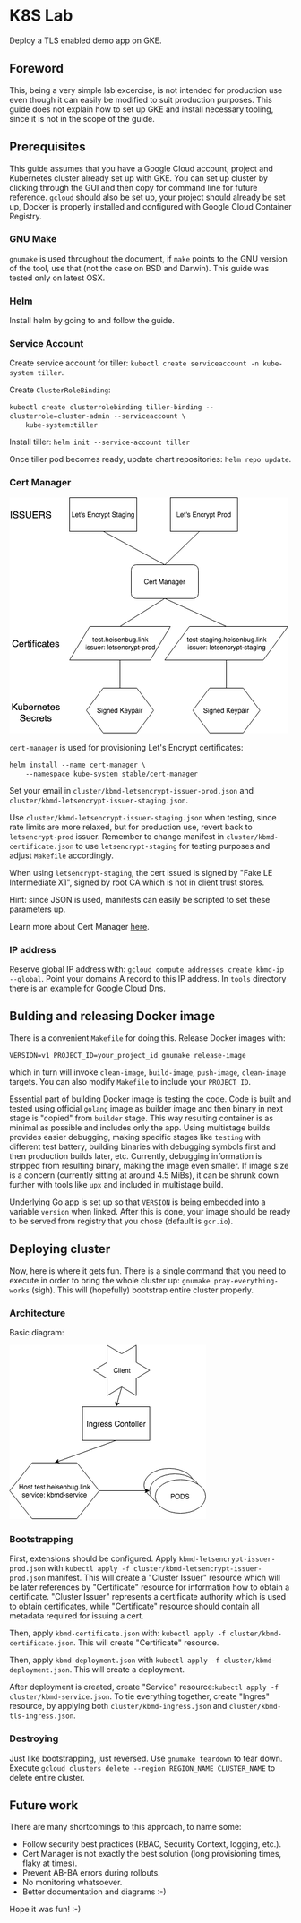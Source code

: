 # K8S Lab

Deploy a TLS enabled demo app on GKE.

## Foreword

This, being a very simple lab excercise, is not intended for production use even though it can
easily be modified to suit production purposes. This guide does not explain how to set up GKE and
install necessary tooling, since it is not in the scope of the guide.

## Prerequisites

This guide assumes that you have a Google Cloud account, project and Kubernetes cluster already set
up with GKE. You can set up cluster by clicking through the GUI and then copy for command line for
future reference. `gcloud` should also be set up, your project should already be set up, Docker is
properly installed and configured with Google Cloud Container Registry.

### GNU Make

`gnumake` is used throughout the document, if `make` points to the GNU version of the tool, use that
(not the case on BSD and Darwin). This guide was tested only on latest OSX.

### Helm

Install helm by going to [](https://github.com/kubernetes/helm) and follow the guide.

### Service Account

Create service account for tiller: `kubectl create serviceaccount -n kube-system tiller`.

Create `ClusterRoleBinding`:

```
kubectl create clusterrolebinding tiller-binding --clusterrole=cluster-admin --serviceaccount \
    kube-system:tiller
```

Install tiller:
`helm init --service-account tiller`

Once tiller pod becomes ready, update chart repositories: `helm repo update`.

### Cert Manager

![Masterful diagram isn't it](https://github.com/glitt/k8s-lab/raw/master/cert-manager.png)

`cert-manager` is used for provisioning Let's Encrypt certificates:

```
helm install --name cert-manager \
    --namespace kube-system stable/cert-manager
```

Set your email in `cluster/kbmd-letsencrypt-issuer-prod.json` and
`cluster/kbmd-letsencrypt-issuer-staging.json`.

Use `cluster/kbmd-letsencrypt-issuer-staging.json` when testing, since rate limits are more relaxed,
but for production use, revert back to `letsencrypt-prod` issuer. Remember to change manifest in
`cluster/kbmd-certificate.json` to use `letsencrypt-staging` for testing purposes and adjust
`Makefile` accordingly.

When using `letsencrypt-staging`, the cert issued is signed by "Fake LE Intermediate X1", signed by
root CA which is not in client trust stores.

Hint: since JSON is used, manifests can easily be scripted to set these parameters up.

Learn more about Cert Manager [here](https://github.com/jetstack/cert-manager/).

### IP address

Reserve global IP address with: `gcloud compute addresses create kbmd-ip --global`. Point your
domains A record to this IP address. In `tools` directory there is an example for Google Cloud Dns.

## Bulding and releasing Docker image

There is a convenient `Makefile` for doing this. Release Docker images with:

```
VERSION=v1 PROJECT_ID=your_project_id gnumake release-image
```

which in turn will invoke `clean-image`, `build-image`, `push-image`, `clean-image` targets. You can
also modify `Makefile` to include your `PROJECT_ID`.

Essential part of building Docker image is testing the code. Code is built and tested using official
`golang` image as builder image and then binary in next stage is "copied" from `builder` stage. This
way resulting container is as minimal as possible and includes only the app. Using multistage builds
provides easier debugging, making specific stages like `testing` with different test battery,
building binaries with debugging symbols first and then production builds later, etc. Currently,
debugging information is stripped from resulting binary, making the image even smaller. If image
size is a concern (currently sitting at around 4.5 MiBs), it can be shrunk down further with tools
like `upx` and included in multistage build.

Underlying Go app is set up so that `VERSION` is being embedded into a variable `version` when
linked. After this is done, your image should be ready to be served from registry that you chose
(default is `gcr.io`).

## Deploying cluster

Now, here is where it gets fun. There is a single command that you need to execute in order to bring
the whole cluster up: `gnumake pray-everything-works` (sigh). This will (hopefully) bootstrap entire
cluster properly.

### Architecture

Basic diagram:

![Basic overview](https://github.com/glitt/k8s-lab/raw/master/basic-architecture.png)

### Bootstrapping

First, extensions should be configured. Apply `kbmd-letsencrypt-issuer-prod.json` with
`kubectl apply -f cluster/kbmd-letsencrypt-issuer-prod.json` manifest. This will create a "Cluster
Issuer" resource which will be later references by "Certificate" resource for information how to
obtain a certificate. "Cluster Issuer" represents a certificate authority which is used to obtain
certificates, while "Certificate" resource should contain all metadata required for issuing a cert.

Then, apply `kbmd-certificate.json` with: `kubectl apply -f cluster/kbmd-certificate.json`. This
will create "Certificate" resource.

Then, apply `kbmd-deployment.json` with `kubectl apply -f cluster/kbmd-deployment.json`. This will
create a deployment.

After deployment is created, create "Service" resource:`kubectl apply -f cluster/kbmd-service.json`.
To tie everything together, create "Ingres" resource, by applying both `cluster/kbmd-ingress.json`
and `cluster/kbmd-tls-ingress.json`.

### Destroying

Just like bootstrapping, just reversed. Use `gnumake teardown` to tear down. Execute `gcloud
clusters delete --region REGION_NAME CLUSTER_NAME` to delete entire cluster.

## Future work

There are many shortcomings to this approach, to name some:
  - Follow security best practices (RBAC, Security Context, logging, etc.).
  - Cert Manager is not exactly the best solution (long provisioning times, flaky at times).
  - Prevent AB-BA errors during rollouts.
  - No monitoring whatsoever.
  - Better documentation and diagrams :-)

Hope it was fun! :-)
